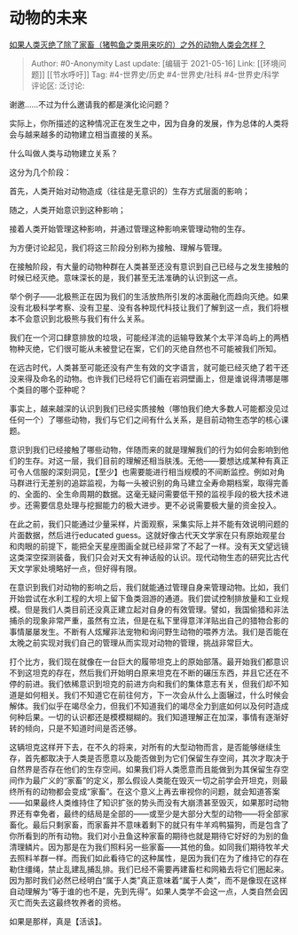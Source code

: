 # 动物的未来
[如果人类灭绝了除了家畜（猪鸭鱼之类用来吃的）之外的动物人类会怎样？](https://www.zhihu.com/question/287215837/answer/453889614)

> Author: #0-Anonymity
> Last update: [编辑于 2021-05-16]
> Link: [[环境问题]] [[节水呼吁]]
> Tag: #4-世界史/历史 #4-世界史/社科 #4-世界史/科学
> 评论区:
> 泛讨论:

谢邀……不过为什么邀请我的都是演化论问题？

实际上，你所描述的这种情况正在发生之中，因为自身的发展，作为总体的人类将会与越来越多的动物建立相当直接的关系。

什么叫做人类与动物建立关系？

这分为几个阶段：

首先，人类开始对动物造成（往往是无意识的）生存方式层面的影响；

随之，人类开始意识到这种影响；

接着人类开始管理这种影响，并通过管理这种影响来管理动物的生存。

为方便讨论起见，我们将这三阶段分别称为接触、理解与管理。

在接触阶段，有大量的动物种群在人类甚至还没有意识到自己已经与之发生接触的时候已经灭绝。意味深长的是，我们甚至无法准确的认识到这一点。

举个例子——北极熊正在因为我们的生活放热所引发的冰面融化而趋向灭绝。如果没有北极科学考察、没有卫星、没有各种现代科技让我们了解到这一点，我们将根本不会意识到北极熊与我们有什么关系。

我们在一个河口肆意排放的垃圾，可能经洋流的运输导致某个太平洋岛屿上的两栖物种灭绝，它们很可能从未被登记在案，它们的灭绝自然也不可能被我们所知。

在远古时代，人类甚至可能还没有产生有效的文字语言，就可能已经灭绝了若干还没来得及命名的动物。也许我们已经将它们画在岩洞壁画上，但是谁说得清哪是哪个类目的哪个亚种呢？

事实上，越来越深的认识到我们已经实质接触（哪怕我们绝大多数人可能都没见过任何一个）了哪些动物，我们与它们之间有什么关系，是目前动物生态学的核心课题。

意识到我们已经接触了哪些动物，伴随而来的就是理解我们的行为如何会影响到他们的生存。对这一层，我们目前的理解还相当肤浅。无他——要想达成某种有真正可令人信服的深刻洞见，【至少】也需要能进行相当规模的不间断监控。例如对角马群进行无差别的追踪监视，为每一头被识别的角马建立全寿命期档案，取得完善的、全面的、全生命周期的数据。这毫无疑问需要低干预的监视手段的极大技术进步。还需要信息处理与挖掘能力的极大进步。更不必说需要极大量的资金投入。

在此之前，我们只能通过少量采样，片面观察，采集实际上并不能有效说明问题的片面数据，然后进行educated guess。这就好像古代天文学家在只有原始观星台和肉眼的前提下，能把全天星座图画全就已经非常了不起了一样。没有天文望远镜这类深空探测装备，我们只会对天文有神话般的认识。现代动物生态的研究比古代天文学家处境略好一点，但好得有限。

在意识到我们对动物的影响之后，我们就能通过管理自身来管理动物。比如，我们开始尝试在水利工程的大坝上留下鱼类洄游的通道。我们尝试控制排放量和工业规模。但是我们人类目前还没真正建立起对自身的有效管理。譬如，我国偷猎和非法捕杀的现象非常严重，虽然有立法，但是在私下里得意洋洋贴出自己的猎物合影的事情屡屡发生。不断有人炫耀非法宠物和询问野生动物的喂养方法。我们是否能在太晚之前实现对我们自己的管理从而实现对动物的管理，挑战非常巨大。

打个比方，我们现在就像在一台巨大的履带坦克上的原始部落。最开始我们都意识不到这坦克的存在，然后我们开始明白原来坦克在不断的碾压东西，并且它还在不停的前进。我们依稀意识到坦克的前进方向和我们的集体意志有关，但我们却不知道是如何相关。我们不知道它在前往何方，下一次会从什么上面辗过，什么时候会解体。我们似乎在竭尽全力，但我们不知道我们的竭尽全力到底如何以及何时造成何种后果。一切的认识都还是模模糊糊的。我们知道理解正在加深，事情有逐渐好转的倾向，只是不知道时间是否还够。

这辆坦克这样开下去，在不久的将来，对所有的大型动物而言，是否能够继续生存，首先都取决于人类是否愿意以及能否做到为它们保留生存空间，其次才取决于自然界是否存在他们的生存空间。如果我们将人类愿意而且能做到为其保留生存空间作为最广义的“家畜”的定义，那么假设人类能在毁灭一切之前学会开坦克，则最终所有的动物都会变成“家畜”。在这个意义上再去审视你的问题，就会知道答案——如果最终人类维持住了知识扩张的势头而没有大崩溃甚至毁灭，如果那时动物界还有幸免者，最终的结局是全部的——或至少是大部分大型的动物——将全部家畜化。最后只剩家畜，而家畜并不意味着剩下的就只有牛羊鸡鸭猫狗，而是包含了你所看到的所有动物。我们对小丑鱼这种家畜的期待也就是期待它好好的为别的鱼清理鳞片。因为那是在为我们照料另一些家畜——其他的鱼。如同我们期待牧羊犬去照料羊群一样。而我们如此看待它的这种属性，是因为我们在为了维持它的存在勒住缰绳，禁止乱建乱捕乱排。我们已经不需要再建畜栏和网箱去将它们圈起来。因为那时我们必然已经明白“属于人类”真正意味着“属于人类”，而不是像现在这样自动理解为“等于谁的也不是，先到先得”。如果人类学不会这一点，人类自然会因灭亡而失去这最终牧养者的资格。

如果是那样，真是【活该】。
